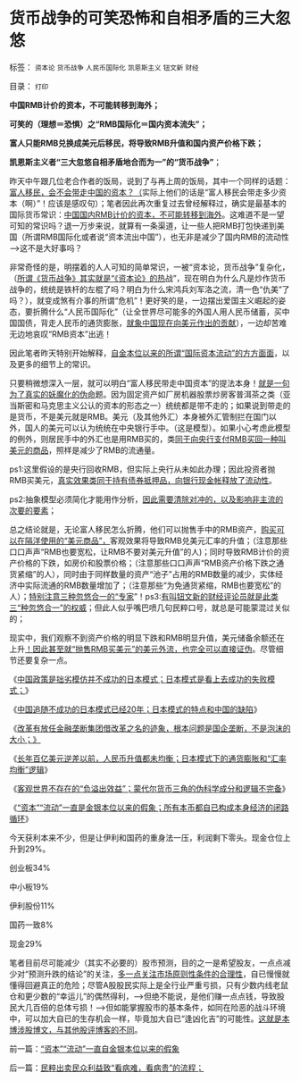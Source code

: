 # 货币战争的可笑恐怖和自相矛盾的三大忽悠

标签： `资本论` `货币战争` `人民币国际化` `凯恩斯主义` `钮文新` `财经` 

目录： `打印`

**中国RMB计价的资本，不可能转移到海外；**

**可笑的（理想＝恐惧）之“RMB国际化＝国内资本流失”；**

**富人只能RMB兑换成美元后移民，将导致RMB升值和国内资产价格下跌；**

**凯恩斯主义者“三大忽悠自相矛盾地合而为一”的“货币战争”**；

昨天中午跟几位老合作者的饭局，说到了与再上周的饭局，其中一个同样的话题：[富人移民，会不会带走中国的资本？（](../../../2011/11/28/祝愿富裕的同胞移民，一路顺风！.md)实际上他们的话是“富人移民会带走多少资本（啊）”！应该是感叹句）；笔者因此再次重复过去曾经解释过，确实是最基本的国际货币常识：[中国国内RMB计价的资本，不可能转移到海外](../../../2012/2/21/国际资本流动是假象,金本位不成立，货币战争也就不成立.md)。这难道不是一望可知的常识吗？退一万步来说，就算有一条渠道，让一些人把RMB打包快递到美国（所谓RMB国际化或者说“资本流出中国”），也无非是减少了国内RMB的流动性——>这不是大好事吗？

非常奇怪的是，明摆着的人人可知的简单常识，一被“资本论，货币战争”复杂化，（[所谓《货币战争》其实就是“《资本论》的热](../../../2011/8/27/共济会指“国际犹太人阴谋集团”即《货币战争》.md)战”，现在明白为什么凡是炒作货币战争的，统统是铁杆的左棍了吗？明白为什么宋鸿兵刘军洛之流，清一色“仇美”了吗？），就变成煞有介事的所谓“危机”！更好笑的是，一边摆出爱国主义崛起的姿态，要折腾什么“人民币国际化”（让全世界尽可能多的外国人用人民币储蓄，买中国国债，背走人民币的通货膨胀，[就象中国现在向美元作出的贡献](../../../2007/11/26/中国以超出历史所有战争损失的代价背走了世界通胀.md)），一边却苦难无边地哀叹“RMB资本”出逃！

因此笔者昨天特别开始解释，[自金本位以来的所谓“国际资本流动”的方方面面](../../../2014/1/28/国家外汇管理局的收支司司长管涛及蒙代尔的常识性忽悠的谬误.md)，以及更多的细节上的常识。

只要稍微想深入一层，就可以明白“富人移民带走中国资本”的提法本身！[就是一句为了真实的妖魔化的伪命](../../../2014/1/18/资本的含义就是储蓄，理解今天左中右派的常识错误.md)题。因为固定资产如厂房机器股票炒房客普洱茶之类（亚当斯密和马克思主义公认的资本的形态之一）统统都是带不走的；如果说到带走的是货币，不是美元就是RMB。美元（及其他外汇）本身被外汇管制拦在国门以外，国人的美元可以认为统统在中央银行手中。（这是模型）。如果小心考虑此模型的例外，则居民手中的外汇也是用RMB买的，类[同于向央行支付RMB买回一种叫美元的商品](../../../2009/2/14/外汇不是钱，是物资！“分国企，分外汇”难言吉凶.md)，照样是减少了RMB的流通量。

ps1:这里假设的是央行回收RMB，但实际上央行从未如此办理；因此投资者抛RMB买美元，[真实效果类同于持有债券抵押品，向银行现金帐释放了流动性](../../../2012/9/16/扭曲操作（OT）促复苏是央行概念混乱的臆想.md)。

ps2:抽象模型必须简化才能用作分析，[因此需要清除对冲的，以及影响非主流的次要的要素](../../../2009/4/2/要素简化，四要素原则，仿真校准.md)；

总之结论就是，无论富人移民怎么折腾，他们可以抛售手中的RMB资产，[购买可以在隔洋使用的“美元商品”，](http://darthvad.blog.sohu.com/162201079.html)客观效果将导致RMB兑美元汇率的升值；（注意那些口口声声“RMB也要宽松，让RMB不要对美元升值”的人)；同时导致RMB计价的资产价格的下跌，如房价和股票价格；（注意那些口口声声“RMB资产价格下跌之通货紧缩”的人），同时由于同样数量的资产“池子”占用的RMB数量的减少，实体经济中实际流通的RMB数量增加了；（注意那些“为免通货紧缩，RMB也要宽松”的人）；[特别注意三种忽悠合一的“专家](../../../2011/10/14/人民币低估的经济学本质，看仇美的都是什么人？.md)”！ps3:[有叫钮文新的财经评论员就是此类三“种忽悠合一”的权威](../../../2014/1/18/凯恩斯主义的庄托，如清议，钮文新，但斌等股神；.md)；但此人似乎嘴巴喷几句民粹口号，就总是可能蒙混过关似的；

现实中，我们观察不到资产价格的明显下跌和RMB明显升值，美元储备余额还在上升[！因此甚至就“抛售RMB买美元”的美元外流，也完全可以直接证伪](../../../2013/11/27/将“地下银行，地下兑换点”能量无限放大的“货币战争”.md)。尽管细节还要复杂一点。

《[中国政策是拙劣模仿并不成功的日本模式；日本模式是看上去成功的失败模式；](../../../2012/4/9/日本模式是看上去成功的失败.md)》

《[中国追随不成功的日本模式已经20年；日本模式的特点和中国的缺陷](../../../2012/4/16/德国模式与日本模式不可调和；及最理想的经济模式.md)》

《[改革有放任金融垄断集团借改革之名的迹象，根本问题是国企垄断，不是泡沫的大小；》](../../../2012/4/20/“金融改革”真是这种意向吗？.md)

《[长年百亿美元逆差以前，人民币升值都未均衡；日本模式下的通货膨胀和“汇率均衡”逻辑](../../../2012/4/23/日本模式下的通货膨胀和“人民币汇率均衡了”.md)》

《[客观世界不存在的“负溢出效益”；蒙代尔货币三角的伪科学成分和逻辑不完备](../../../2014/1/28/国家外汇管理局的收支司司长管涛及蒙代尔的常识性忽悠的谬误.md)》

《[“资本”“流动”一直是金银本位以来的假象；所有本币都自已构成本身经济的闭路循环](../../../2014/1/29/“资本”“流动”一直自金银本位以来的假象.md)》



今天获利本来不少，但是让伊利和国药的重身法一压，利润剩下零头。现金仓位上升到29%。

创业板34%

中小板19%

伊利股份11%

国药一致8%

现金29%

笔者目前尽可能减少（其实不必要的）股市预测，目的之一是希望股友，一点点减少对“预测升跌的结论”的关注，[多一点关注市场原则性条件的合理性](../../../2012/1/7/“选择命运盒子的技术”和“打破命运盒子的科学”.md)，自已慢慢就懂得回避真正的危险；尽管A股股民实际上是全行业严重亏损，只有少数内线老鼠仓和更少数的“幸运儿”的偶然得利，——>但绝不能说，是他们赚一点点钱，导致股民大几百倍的总体亏损！——>但如能掌握股市的基本条件，如同在险恶的战斗环境中，可以加大自已的生存机会一样，毕竟加大自已“逢凶化吉”的可能性。[这就是本博涉股博文，与其他股评博客的不同](../../../2012/1/6/技术分析绝对化的政治意义和股神的奋斗.md)。

前一篇：[“资本”“流动”一直自金银本位以来的假象](../../../2014/1/29/“资本”“流动”一直自金银本位以来的假象.md)

后一篇：[民粹出卖民众利益致“看病难，看病贵”的流程；](../../../2014/1/31/民粹出卖民众利益致“看病难，看病贵”的流程；.md)